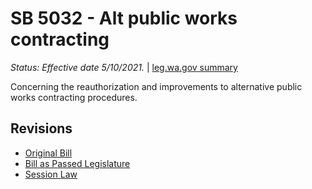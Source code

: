 # SB 5032 - Alt public works contracting
*Status: Effective date 5/10/2021.* | [leg.wa.gov summary](https://app.leg.wa.gov/billsummary?BillNumber=5032&Year=2021)

Concerning the reauthorization and improvements to alternative public works contracting procedures.

## Revisions
* [Original Bill](1/)
* [Bill as Passed Legislature](1/)
* [Session Law](1/)